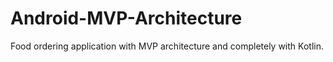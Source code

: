 # Android-MVP-Architecture
Food ordering application with MVP architecture and completely with Kotlin.
